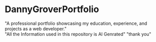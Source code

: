 # DannyGroverPortfolio
"A professional portfolio showcasing my education, experience, and projects as a web developer."
<br>
"All the Information used in this repository is AI Genrated"
"thank you"